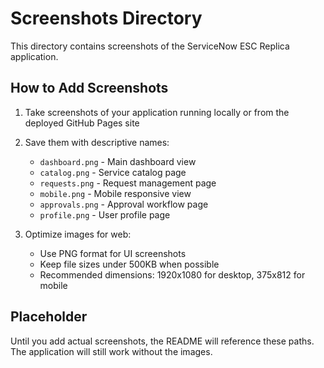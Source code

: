 # Screenshots Directory

This directory contains screenshots of the ServiceNow ESC Replica application.

## How to Add Screenshots

1. Take screenshots of your application running locally or from the deployed GitHub Pages site
2. Save them with descriptive names:
   - `dashboard.png` - Main dashboard view
   - `catalog.png` - Service catalog page
   - `requests.png` - Request management page
   - `mobile.png` - Mobile responsive view
   - `approvals.png` - Approval workflow page
   - `profile.png` - User profile page

3. Optimize images for web:
   - Use PNG format for UI screenshots
   - Keep file sizes under 500KB when possible
   - Recommended dimensions: 1920x1080 for desktop, 375x812 for mobile

## Placeholder

Until you add actual screenshots, the README will reference these paths. The application will still work without the images.